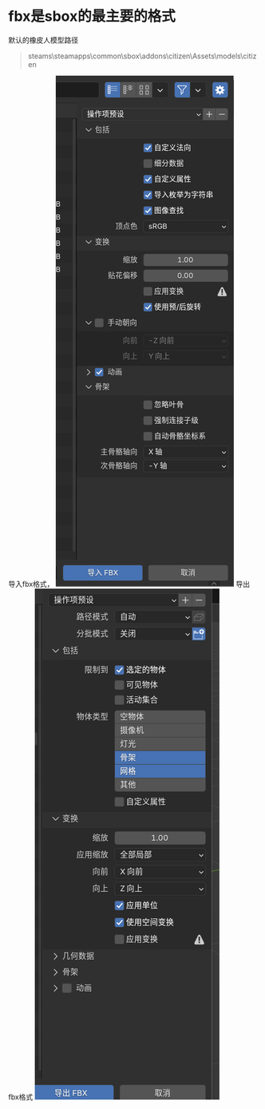 # fbx是sbox的最主要的格式
默认的橡皮人模型路径
> steams\steamapps\common\sbox\addons\citizen\Assets\models\citizen

导入fbx格式，
![导入blender的配置](image.png)
导出fbx格式
![导出blender的配置](image-2.png)




